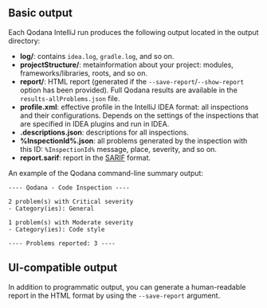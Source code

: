[//]: # (title: Qodana IntelliJ output formats)

## Basic output

Each Qodana IntelliJ run produces the following output located in the output directory:

- **log/**: contains  `idea.log`, `gradle.log`, and so on.
- **projectStructure/**: metainformation about your project: modules, frameworks/libraries, roots, and so on.
- **report/**: HTML report (generated if the `--save-report`/`--show-report` option has been provided). Full Qodana results are available in the `results-allProblems.json` file.
- **profile.xml**: effective profile in the IntelliJ IDEA format: all inspections and their configurations. Depends on the settings of the inspections that are specified in IDEA plugins and run in IDEA.
- **.descriptions.json**: descriptions for all inspections.
- **%InspectionId%.json**: all problems generated by the inspection with this ID: `%InspectionId%` message, place, severity, and so on.
- **report.sarif**: report in the [SARIF](qodana-intellij-docker-sarif.md) format.

An example of the Qodana command-line summary output:

```shell
---- Qodana - Code Inspection ----

2 problem(s) with Critical severity
- Category(ies): General

1 problem(s) with Moderate severity
- Category(ies): Code style

---- Problems reported: 3 ----
```

## UI-compatible output

In addition to programmatic output, you can generate a human-readable report in the HTML format by using the `--save-report` argument.

 <seealso>
  <category ref="concepts">
    <a href="ui-overview.md"/>
  </category>
  <category ref="procedures">
    <a href="html-report.md"/>
    <a href="qodana-intellij-docker-techs.md"/>
  </category>
 </seealso>